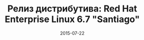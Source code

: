 ---
layout: post
title: "Релиз дистрибутива: Red Hat Enterprise Linux 6.7 \"Santiago\""
date: 2015-07-22   
---